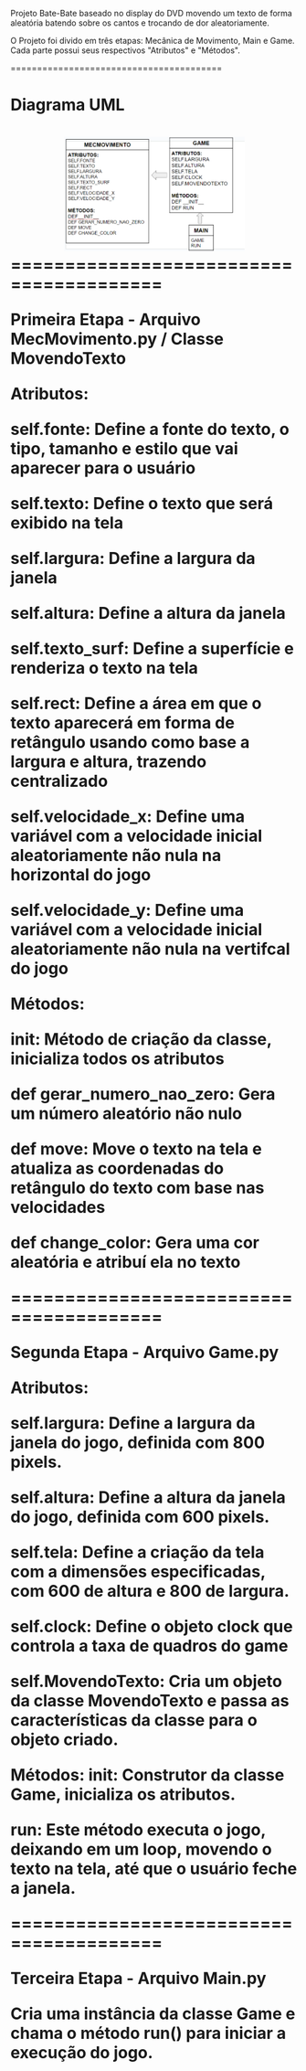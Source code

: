 Projeto Bate-Bate baseado no display do DVD movendo um texto de forma aleatória batendo sobre os cantos e trocando de dor aleatoriamente.

O Projeto foi divido em três etapas: Mecânica de Movimento, Main e Game. Cada parte possui seus respectivos "Atributos" e "Métodos".

========================================
<h1>Diagrama UML<h1>

<div align=center>

<img height="200em" src="./img/diagrama.png">

</div>
========================================

Primeira Etapa - Arquivo MecMovimento.py / Classe MovendoTexto

Atributos:

self.fonte: Define a fonte do texto, o tipo, tamanho e estilo que vai aparecer para o usuário

self.texto: Define o texto que será exibido na tela

self.largura: Define a largura da janela 

self.altura: Define a altura da janela

self.texto_surf: Define a superfície e renderiza o texto na tela

self.rect: Define a área em que o texto aparecerá em forma de retângulo usando como base a largura e altura, trazendo centralizado

self.velocidade_x: Define uma variável com a velocidade inicial aleatoriamente não nula na horizontal do jogo

self.velocidade_y: Define uma variável com a velocidade inicial aleatoriamente não nula na vertifcal do jogo

Métodos:

__init__: Método de criação da classe, inicializa todos os atributos

def gerar_numero_nao_zero: Gera um número aleatório não nulo

def move: Move o texto na tela e atualiza as coordenadas do retângulo do texto com base nas velocidades

def change_color: Gera uma cor aleatória e atribuí ela no texto

========================================

Segunda Etapa - Arquivo Game.py

Atributos:

self.largura: Define a largura da janela do jogo, definida com 800 pixels.

self.altura: Define a altura da janela do jogo, definida com 600 pixels.

self.tela: Define a criação da tela com a dimensões especificadas, com 600 de altura e 800 de largura.

self.clock: Define o objeto clock que controla a taxa de quadros do game

self.MovendoTexto: Cria um objeto da classe MovendoTexto e passa as características da classe para o objeto criado.

Métodos:
__init__: Construtor da classe Game, inicializa os atributos.

run: Este método executa o jogo, deixando em um loop, movendo o texto na tela, até que o usuário feche a janela.

========================================

Terceira Etapa - Arquivo Main.py

Cria uma instância da classe Game e chama o método run() para iniciar a execução do jogo.